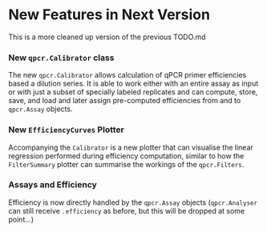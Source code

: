 # New Features in Next Version

This is a more cleaned up version of the previous TODO.md

### New `qpcr.Calibrator` class
The new `qpcr.Calibrator` allows calculation of qPCR primer efficiencies based 
a dilution series. It is able to work either with an entire assay as input or with
just a subset of specially labeled replicates and can compute, store, save, and load and later assign pre-computed efficiencies from and to `qpcr.Assay` objects. 

### New `EfficiencyCurves` Plotter 
Accompanying the `Calibrator` is a new plotter that can visualise the linear regression performed during efficiency computation, similar to how the `FilterSummary` plotter can summarise the workings of the `qpcr.Filters`. 

### Assays and Efficiency
Efficiency is now directly handled by the `qpcr.Assay` objects (`qpcr.Analyser` can still receive `.efficiency` as before, but this will be dropped at some point...)

